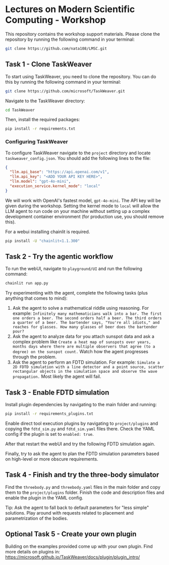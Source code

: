 # Lectures on Modern Scientific Computing - Workshop

This repository contains the workshop support materials.
Please clone the repository by running the following command in your terminal:

```bash
git clone https://github.com/nata108/LMSC.git
```

## Task 1 - Clone TaskWeaver

To start using TaskWeaver, you need to clone the repository. You can do this by running the following command in your terminal:

```bash
git clone https://github.com/microsoft/TaskWeaver.git
```

Navigate to the TaskWeaver directory:

```bash
cd TaskWeaver
```

Then, install the required packages:

```bash
pip install -r requirements.txt
```

### Configuring TaskWeaver

To configure TaskWeaver navigate to the `project` directory and locate `taskweaver_config.json`.
You should add the following lines to the file:

```json
{
  "llm.api_base": "https://api.openai.com/v1",
  "llm.api_key": "<ADD YOUR API KEY HERE>",
  "llm.model": "gpt-4o-mini",
  "execution_service.kernel_mode": "local"
}
```

We will work with OpenAI's fastest model, `gpt-4o-mini`. The API key will be given during the workshop. Setting the kernel mode to `local` will allow the LLM agent to run code on your machine without setting up a complex development container environment (for production use, you should remove this).

For a webui installing chainlit is required. 

```bash
pip install -U "chainlit<1.1.300"
```

## Task 2 - Try the agentic workflow

To run the webUI, navigate to `playground/UI` and run the following command:

```bash
chainlit run app.py
```

Try experimenting with the agent, complete the following tasks (plus anything that comes to mind):

1. Ask the agent to solve a mathematical riddle using reasoning. For example: ```Infinitely many mathematicians walk into a bar. The first one orders a beer. The second orders half a beer. The third orders a quarter of a beer. The bartender says, "You're all idiots," and reaches for glasses. How many glasses of beer does the bartender pour?```
2. Ask the agent to analyze data for you attach sunspot data and ask a complex problem like ```Create a heat map of sunspots over years, months days where there are multiple observers that agree (to a degree) on the sunspot count.``` Watch how the agent progresses through the problem.
3. Ask the agent to perform an FDTD simulation. For example: ```Simulate a 2D FDTD simulation with a line detector and a point source, scatter rectangular objects in the simulation space and observe the wave propagation.``` Most likely the agent will fail.


## Task 3 - Enable FDTD simulation

Install plugin dependencies by navigating to the main folder and running:

```bash
pip install -r requirements_plugins.txt
```

Enable direct tool execution plugins by navigating to `project/plugins` and copying the `fdtd_sim.py` and `fdtd_sim.yaml` files there. Check the YAML config if the plugin is set to `enabled: true`.

After that restart the webUI and try the following FDTD simulation again.

Finally, try to ask the agent to plan the FDTD simulation parameters based on high-level or more obscure requirements.


## Task 4 - Finish and try the three-body simulator

Find the `threebody.py` and `threebody.yaml` files in the main folder and copy them to the `project/plugins` folder. Finish the code and description files and enable the plugin in the YAML config.

Tip: Ask the agent to fall back to default parameters for "less simple" solutions. Play around with requests related to placement and parametrization of the bodies.

## Optional Task 5 - Create your own plugin

Building on the examples provided come up with your own plugin. Find more details on plugins in: https://microsoft.github.io/TaskWeaver/docs/plugin/plugin_intro/
